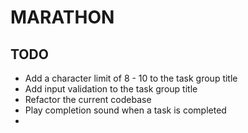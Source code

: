 # MARATHON

## TODO
- Add a character limit of 8 - 10 to the task group title
- Add input validation to the task group title
- Refactor the current codebase
- Play completion sound when a task is completed
- 